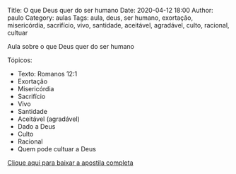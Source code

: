 Title: O que Deus quer do ser humano
Date: 2020-04-12 18:00
Author: paulo
Category: aulas
Tags: aula, deus, ser humano, exortação, misericórdia, sacrifício, vivo, santidade, aceitável, agradável, culto, racional, cultuar

Aula sobre o que Deus quer do ser humano

Tópicos:

- Texto: Romanos 12:1
- Exortação
- Misericórdia
- Sacrifício
- Vivo
- Santidade
- Aceitável (agradável)
- Dado a Deus
- Culto
- Racional
- Quem pode cultuar a Deus

[Clique aqui para baixar a apostila completa](https://www.dropbox.com/s/mpz1nc2wq86zt6j/Aula%20EBD%20-%20O%20que%20Deus%20quer%20do%20ser%20humano%20-%2012_04_2020.pdf?dl=1)